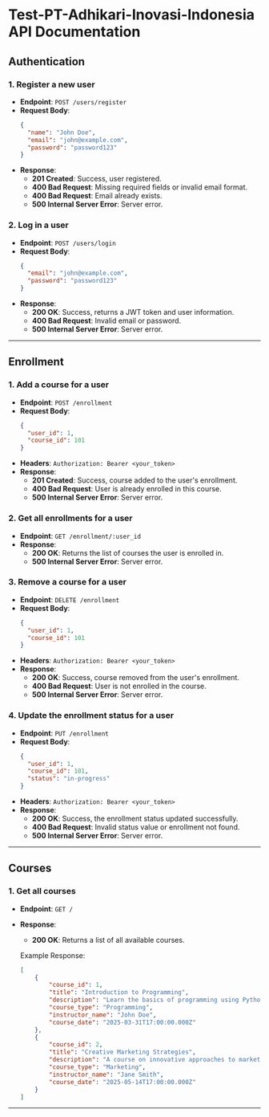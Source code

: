 # Test-PT-Adhikari-Inovasi-Indonesia API Documentation

## Authentication

### 1. Register a new user
- **Endpoint**: `POST /users/register`
- **Request Body**:
    ```json
    {
      "name": "John Doe",
      "email": "john@example.com",
      "password": "password123"
    }
    ```
- **Response**:
    - **201 Created**: Success, user registered.
    - **400 Bad Request**: Missing required fields or invalid email format.
    - **400 Bad Request**: Email already exists.
    - **500 Internal Server Error**: Server error.

### 2. Log in a user
- **Endpoint**: `POST /users/login`
- **Request Body**:
    ```json
    {
      "email": "john@example.com",
      "password": "password123"
    }
    ```
- **Response**:
    - **200 OK**: Success, returns a JWT token and user information.
    - **400 Bad Request**: Invalid email or password.
    - **500 Internal Server Error**: Server error.

---

## Enrollment

### 1. Add a course for a user
- **Endpoint**: `POST /enrollment`
- **Request Body**:
    ```json
    {
      "user_id": 1,
      "course_id": 101
    }
    ```
- **Headers**: `Authorization: Bearer <your_token>`
- **Response**:
    - **201 Created**: Success, course added to the user's enrollment.
    - **400 Bad Request**: User is already enrolled in this course.
    - **500 Internal Server Error**: Server error.

### 2. Get all enrollments for a user
- **Endpoint**: `GET /enrollment/:user_id`
- **Response**:
    - **200 OK**: Returns the list of courses the user is enrolled in.
    - **500 Internal Server Error**: Server error.

### 3. Remove a course for a user
- **Endpoint**: `DELETE /enrollment`
- **Request Body**:
    ```json
    {
      "user_id": 1,
      "course_id": 101
    }
    ```
- **Headers**: `Authorization: Bearer <your_token>`
- **Response**:
    - **200 OK**: Success, course removed from the user's enrollment.
    - **400 Bad Request**: User is not enrolled in the course.
    - **500 Internal Server Error**: Server error.

### 4. Update the enrollment status for a user
- **Endpoint**: `PUT /enrollment`
- **Request Body**:
    ```json
    {
      "user_id": 1,
      "course_id": 101,
      "status": "in-progress"
    }
    ```
- **Headers**: `Authorization: Bearer <your_token>`
- **Response**:
    - **200 OK**: Success, the enrollment status updated successfully.
    - **400 Bad Request**: Invalid status value or enrollment not found.
    - **500 Internal Server Error**: Server error.

---

## Courses

### 1. Get all courses
- **Endpoint**: `GET /`
- **Response**:
    - **200 OK**: Returns a list of all available courses.

    Example Response:
    ```json
    [
        {
            "course_id": 1,
            "title": "Introduction to Programming",
            "description": "Learn the basics of programming using Python.",
            "course_type": "Programming",
            "instructor_name": "John Doe",
            "course_date": "2025-03-31T17:00:00.000Z"
        },
        {
            "course_id": 2,
            "title": "Creative Marketing Strategies",
            "description": "A course on innovative approaches to marketing using creativity.",
            "course_type": "Marketing",
            "instructor_name": "Jane Smith",
            "course_date": "2025-05-14T17:00:00.000Z"
        }
    ]
    ```

---
